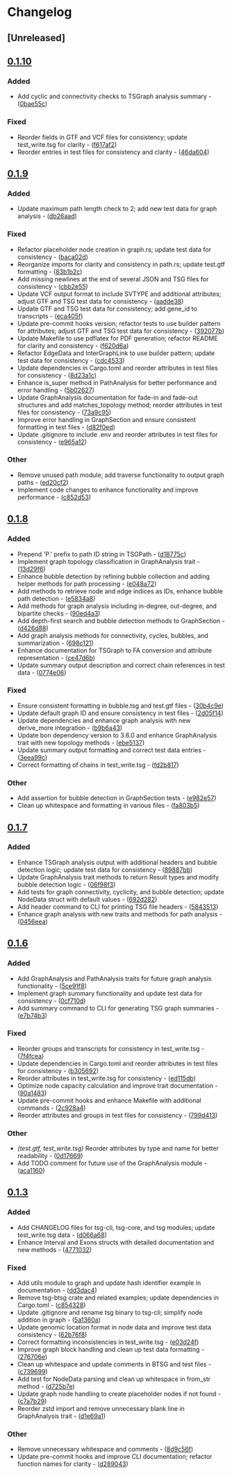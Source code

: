 # Changelog

## [Unreleased]

## [0.1.10](https://github.com/TSGECO/tsg/compare/tsg-core-v0.1.9...tsg-core-v0.1.10)

### Added


- Add cyclic and connectivity checks to TSGraph analysis summary - ([0bae55c](https://github.com/TSGECO/tsg/commit/0bae55c67a1ae08f0e04194245fe8d940c00a8ce))

### Fixed


- Reorder fields in GTF and VCF files for consistency; update test_write.tsg for clarity - ([f617af2](https://github.com/TSGECO/tsg/commit/f617af2884597f9b40fc07052e8986482e13f186))
- Reorder entries in test files for consistency and clarity - ([46da604](https://github.com/TSGECO/tsg/commit/46da6041120c711fafa63bc75bd8ef025ff7e432))


## [0.1.9](https://github.com/TSGECO/tsg/compare/tsg-core-v0.1.8...tsg-core-v0.1.9)

### Added


- Update maximum path length check to 2; add new test data for graph analysis - ([db26aad](https://github.com/TSGECO/tsg/commit/db26aadd5cfecf6754620b8271974b8bb2aa7439))

### Fixed


- Refactor placeholder node creation in graph.rs; update test data for consistency - ([baca02d](https://github.com/TSGECO/tsg/commit/baca02d106dd411f8928f174dd62a21888fd7fd5))
- Reorganize imports for clarity and consistency in path.rs; update test.gtf formatting - ([83b1b2c](https://github.com/TSGECO/tsg/commit/83b1b2ca86e84a866403e37610deadc7fc5dcf38))
- Add missing newlines at the end of several JSON and TSG files for consistency - ([cbb2e55](https://github.com/TSGECO/tsg/commit/cbb2e555a6f2193fbc14fc94812e8c75a3337a10))
- Update VCF output format to include SVTYPE and additional attributes; adjust GTF and TSG test data for consistency - ([aadde38](https://github.com/TSGECO/tsg/commit/aadde389e3348287f84bc497e97e07cd0431af92))
- Update GTF and TSG test data for consistency; add gene_id to transcripts - ([eca405f](https://github.com/TSGECO/tsg/commit/eca405f6db6b9a1054ab9d3d4c979c36ade74c4e))
- Update pre-commit hooks version; refactor tests to use builder pattern for attributes; adjust GTF and TSG test data for consistency - ([392077b](https://github.com/TSGECO/tsg/commit/392077b0bad6a794fd5bcc484d66211d39f0ae93))
- Update Makefile to use pdflatex for PDF generation; refactor README for clarity and consistency - ([f620d6a](https://github.com/TSGECO/tsg/commit/f620d6a50494f8c9a68ea3f76010defc60770a17))
- Refactor EdgeData and InterGraphLink to use builder pattern; update test data for consistency - ([cdc4533](https://github.com/TSGECO/tsg/commit/cdc4533be1e2f382e09213b2c0681760d2a15434))
- Update dependencies in Cargo.toml and reorder attributes in test files for consistency - ([8d23a1c](https://github.com/TSGECO/tsg/commit/8d23a1c6b645013bc93ee965786acb1c6ec12756))
- Enhance is_super method in PathAnalysis for better performance and error handling - ([5b02627](https://github.com/TSGECO/tsg/commit/5b02627f191b852347bd0867f9209075285609a9))
- Update GraphAnalysis documentation for fade-in and fade-out structures and add matches_topology method; reorder attributes in test files for consistency - ([73a9c95](https://github.com/TSGECO/tsg/commit/73a9c952b1435a002e4e902bb59d0db6efdee4a4))
- Improve error handling in GraphSection and ensure consistent formatting in test files - ([d82f0ed](https://github.com/TSGECO/tsg/commit/d82f0ed5a700c12157ed848a868d6d133509e4d2))
- Update .gitignore to include .env and reorder attributes in test files for consistency - ([e965a12](https://github.com/TSGECO/tsg/commit/e965a129ee38f6d4a996bdb2a1f59e689f9a413e))

### Other


- Remove unused path module; add traverse functionality to output graph paths - ([ed20cf2](https://github.com/TSGECO/tsg/commit/ed20cf2579eba3a7dc9bdcc05bf66a7018e22414))
- Implement code changes to enhance functionality and improve performance - ([c852d53](https://github.com/TSGECO/tsg/commit/c852d530a44f5a481161d6d84b084db6e0a11e2b))


## [0.1.8](https://github.com/TSGECO/tsg/compare/tsg-core-v0.1.7...tsg-core-v0.1.8)

### Added


- Prepend 'P.' prefix to path ID string in TSGPath - ([d18775c](https://github.com/TSGECO/tsg/commit/d18775ceb0de77504f449e07024a4a721c3a7c38))
- Implement graph topology classification in GraphAnalysis trait - ([13d29f6](https://github.com/TSGECO/tsg/commit/13d29f63283eb03ffa374170858f67be26ed8e0b))
- Enhance bubble detection by refining bubble collection and adding helper methods for path processing - ([e048a72](https://github.com/TSGECO/tsg/commit/e048a728a193ca727ab0c307bb62932ad0985362))
- Add methods to retrieve node and edge indices as IDs, enhance bubble path detection - ([e5834a8](https://github.com/TSGECO/tsg/commit/e5834a807dfe6c1c4d52d866f35c3d4e92acd184))
- Add methods for graph analysis including in-degree, out-degree, and bipartite checks - ([90ed4a3](https://github.com/TSGECO/tsg/commit/90ed4a3e75a4e47cda50585bdd99968be5f39c08))
- Add depth-first search and bubble detection methods to GraphSection - ([d426d88](https://github.com/TSGECO/tsg/commit/d426d88f748ce2d42822742232ba6dc3fba63112))
- Add graph analysis methods for connectivity, cycles, bubbles, and summarization - ([698c121](https://github.com/TSGECO/tsg/commit/698c121d60b33bf9e4e41c8dccecda39116cd49c))
- Enhance documentation for TSGraph to FA conversion and attribute representation - ([ce47d6b](https://github.com/TSGECO/tsg/commit/ce47d6b85a17a8b962d3787043b161a1e2b3dcbf))
- Update summary output description and correct chain references in test data - ([0774e06](https://github.com/TSGECO/tsg/commit/0774e06ac1e578e815d674c2e357dcab28a27e3f))

### Fixed


- Ensure consistent formatting in bubble.tsg and test.gtf files - ([30b4c9e](https://github.com/TSGECO/tsg/commit/30b4c9e94f893b73bc6e0b2b5fa3edcf383a278e))
- Update default graph ID and ensure consistency in test files - ([2d05f14](https://github.com/TSGECO/tsg/commit/2d05f1471709774c479ca1750d43ffecbb403940))
- Update dependencies and enhance graph analysis with new derive_more integration - ([b9b6a43](https://github.com/TSGECO/tsg/commit/b9b6a43fc9a80c8aa16f6fedb0f50f41aac41a84))
- Update bon dependency version to 3.6.0 and enhance GraphAnalysis trait with new topology methods - ([ebe5137](https://github.com/TSGECO/tsg/commit/ebe5137ba4d47918a8962ce6e0d15f2be1c0dbd3))
- Update summary output formatting and correct test data entries - ([3eea99c](https://github.com/TSGECO/tsg/commit/3eea99c83989b21e4c693f7d36fc9f97f36b7680))
- Correct formatting of chains in test_write.tsg - ([fd2b817](https://github.com/TSGECO/tsg/commit/fd2b817a766a09e819bf2492fea619f96a13db7c))

### Other


- Add assertion for bubble detection in GraphSection tests - ([e982e57](https://github.com/TSGECO/tsg/commit/e982e57179e2da84b70fb09603d738796e3b6a8b))
- Clean up whitespace and formatting in various files - ([fa803b5](https://github.com/TSGECO/tsg/commit/fa803b51b5818624bec304799998c8e8ec289bd1))


## [0.1.7](https://github.com/TSGECO/tsg/compare/tsg-core-v0.1.6...tsg-core-v0.1.7)

### Added


- Enhance TSGraph analysis output with additional headers and bubble detection logic; update test data for consistency - ([89887bb](https://github.com/TSGECO/tsg/commit/89887bb5d8c963661ab8d0b2bfe53808f7edb38c))
- Update GraphAnalysis trait methods to return Result types and modify bubble detection logic - ([06f98f3](https://github.com/TSGECO/tsg/commit/06f98f355a4629a457a544705253b0433929be25))
- Add tests for graph connectivity, cyclicity, and bubble detection; update NodeData struct with default values - ([692d282](https://github.com/TSGECO/tsg/commit/692d2829eca470c73ed896cda9c408987ef5255a))
- Add header command to CLI for printing TSG file headers - ([5843513](https://github.com/TSGECO/tsg/commit/58435131a0e02d9204c88621629dedbe224adbff))
- Enhance graph analysis with new traits and methods for path analysis - ([0456eea](https://github.com/TSGECO/tsg/commit/0456eeabcc2600d08c567011bd69ba57921ad90a))


## [0.1.6](https://github.com/cauliyang/tsg/compare/tsg-core-v0.1.5...tsg-core-v0.1.6)

### Added


- Add GraphAnalysis and PathAnalysis traits for future graph analysis functionality - ([5ce91f8](https://github.com/cauliyang/tsg/commit/5ce91f810c21e656bb39cda48e6955e277e72f38))
- Implement graph summary functionality and update test data for consistency - ([0cf710d](https://github.com/cauliyang/tsg/commit/0cf710d355384c289340e6e13110c355d7b0812c))
- Add summary command to CLI for generating TSG graph summaries - ([e7b74b3](https://github.com/cauliyang/tsg/commit/e7b74b3adac59169b6e4abda48459d00cd29245d))

### Fixed


- Reorder groups and transcripts for consistency in test_write.tsg - ([7f4fcea](https://github.com/cauliyang/tsg/commit/7f4fcea167753b21abad3e8d30888c230c5935d5))
- Update dependencies in Cargo.toml and reorder attributes in test files for consistency - ([b305692](https://github.com/cauliyang/tsg/commit/b30569254289c2f0bd895bd3760900c3f71851fe))
- Reorder attributes in test_write.tsg for consistency - ([ed115db](https://github.com/cauliyang/tsg/commit/ed115dbb74756e9156a9946ee170ac9d0a827f57))
- Optimize node capacity calculation and improve trait documentation - ([90a1483](https://github.com/cauliyang/tsg/commit/90a148383fb2ed324e99c00d9f7ae038f1c37cb7))
- Update pre-commit hooks and enhance Makefile with additional commands - ([2c928a4](https://github.com/cauliyang/tsg/commit/2c928a470bd1c1913fa46c7a58d0bdcddd2a3232))
- Reorder attributes and groups in test files for consistency - ([799d413](https://github.com/cauliyang/tsg/commit/799d413b37dd7af2739ba4ddba2a3eacda2ba4a2))

### Other


- *(test.gtf, test_write.tsg)* Reorder attributes by type and name for better readability - ([0d17669](https://github.com/cauliyang/tsg/commit/0d176694be091a4e0402f5dc93fb968afdb4141f))
- Add TODO comment for future use of the GraphAnalysis module - ([aca1160](https://github.com/cauliyang/tsg/commit/aca1160360fce61c1ba15566da6a2a1dfec6e90d))


## [0.1.3](https://github.com/cauliyang/tsg/compare/tsg-core-v0.1.2...tsg-core-v0.1.3)

### Added


- Add CHANGELOG files for tsg-cli, tsg-core, and tsg modules; update test_write.tsg data - ([d066a68](https://github.com/cauliyang/tsg/commit/d066a68abd045fc6560ba4a631e898610ec30728))
- Enhance Interval and Exons structs with detailed documentation and new methods - ([4771032](https://github.com/cauliyang/tsg/commit/477103247dca208ebcf47a26db379e86bedae112))

### Fixed


- Add utils module to graph and update hash identifier example in documentation - ([dd3dac4](https://github.com/cauliyang/tsg/commit/dd3dac45a9bc079d8f615e40992481df31581783))
- Remove tsg-btsg crate and related examples; update dependencies in Cargo.toml - ([c854328](https://github.com/cauliyang/tsg/commit/c854328d3f08b6098b2068f0032ccc5b308518e3))
- Update .gitignore and rename tsg binary to tsg-cli; simplify node addition in graph - ([5a1360a](https://github.com/cauliyang/tsg/commit/5a1360af4b77f4e9782252566247bb2bc4af0d2a))
- Update genomic location format in node data and improve test data consistency - ([62b76f8](https://github.com/cauliyang/tsg/commit/62b76f8f47e93de39aeddabdf687b7b8dfefce0e))
- Correct formatting inconsistencies in test_write.tsg - ([e03d24f](https://github.com/cauliyang/tsg/commit/e03d24f8da6e57b614aa8e9477f672d1beab0a91))
- Improve graph block handling and clean up test data formatting - ([276706e](https://github.com/cauliyang/tsg/commit/276706e1a7b27e0657e8d68ac06ee3d559233bbb))
- Clean up whitespace and update comments in BTSG and test files - ([c739699](https://github.com/cauliyang/tsg/commit/c73969962e72ccb62cb325bdd1ccec8c8636aa6a))
- Add test for NodeData parsing and clean up whitespace in from_str method - ([d725b7e](https://github.com/cauliyang/tsg/commit/d725b7ed1993c09b1e433c638a292a2c9cfdba75))
- Update graph node handling to create placeholder nodes if not found - ([c7a7b29](https://github.com/cauliyang/tsg/commit/c7a7b29a73584292db44c46a609e18f5c3acb0e3))
- Reorder zstd import and remove unnecessary blank line in GraphAnalysis trait - ([d1e69a1](https://github.com/cauliyang/tsg/commit/d1e69a1fc5de62aa85015286ca2abc7b388b6205))

### Other


- Remove unnecessary whitespace and comments - ([8d9c56f](https://github.com/cauliyang/tsg/commit/8d9c56f6bd8b5f67891f0a7b28f5166b053f60d1))
- Update pre-commit hooks and improve CLI documentation; refactor function names for clarity - ([d289043](https://github.com/cauliyang/tsg/commit/d2890439a0477bf6126b483286d12befcc550f2a))
